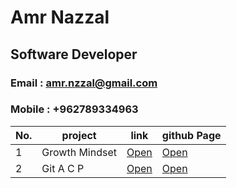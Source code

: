 # Amr Nazzal

## Software Developer

### Email  : amr.nzzal@gmail.com
### Mobile : +962789334963

No. |         project         | link                | github Page
--- | ------------------------| --------------------|-------------------------------
1   |        Growth Mindset   | [Open](https://github.com/amr88nzzal/reading-notes-repo/blob/main/Growth.md)| [Open](https://amr88nzzal.github.io/markdownTest/)
2   |        Git A C P        | [Open](https://github.com/amr88nzzal/reading-notes-repo/blob/main/ACP.md)   | [Open](https://amr88nzzal.github.io/git-ACP/)
